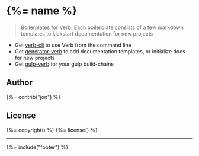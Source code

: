 # {%= name %}

> Boilerplates for Verb. Each boilerplate consists of a few markdown templates to kickstart documentation for new projects

* Get [verb-cli](https://github.com/assemble/verb) to use Verb from the command line
* Get [generator-verb](https://github.com/assemble/generator-verb) to add documentation templates, or initialize docs for new projects
* Get [gulp-verb](https://github.com/assemble/gulp-verb) for your gulp build-chains

## Author
{%= contrib("jon") %}

## License
{%= copyright() %}
{%= license() %}

***

{%= include("footer") %}